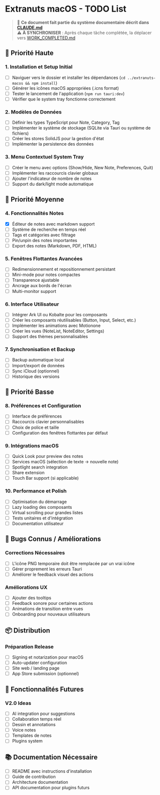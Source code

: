 # Extranuts macOS - TODO List

> 📖 **Ce document fait partie du système documentaire décrit dans [CLAUDE.md](CLAUDE.md)**  
> ⚠️ **À SYNCHRONISER** : Après chaque tâche complétée, la déplacer vers [WORK_COMPLETED.md](WORK_COMPLETED.md)

## 🚀 Priorité Haute

### 1. Installation et Setup Initial
- [ ] Naviguer vers le dossier et installer les dépendances (`cd ../extranuts-macos && npm install`)
- [ ] Générer les icônes macOS appropriées (.icns format)
- [ ] Tester le lancement de l'application (`npm run tauri:dev`)
- [ ] Vérifier que le system tray fonctionne correctement

### 2. Modèles de Données
- [ ] Définir les types TypeScript pour Note, Category, Tag
- [ ] Implémenter le système de stockage (SQLite via Tauri ou système de fichiers)
- [ ] Créer les stores SolidJS pour la gestion d'état
- [ ] Implémenter la persistence des données

### 3. Menu Contextuel System Tray
- [ ] Créer le menu avec options (Show/Hide, New Note, Preferences, Quit)
- [ ] Implémenter les raccourcis clavier globaux
- [ ] Ajouter l'indicateur de nombre de notes
- [ ] Support du dark/light mode automatique

## 📝 Priorité Moyenne

### 4. Fonctionnalités Notes
- [x] Éditeur de notes avec markdown support
- [ ] Système de recherche en temps réel
- [ ] Tags et catégories avec filtrage
- [ ] Pin/unpin des notes importantes
- [ ] Export des notes (Markdown, PDF, HTML)

### 5. Fenêtres Flottantes Avancées
- [ ] Redimensionnement et repositionnement persistant
- [ ] Mini-mode pour notes compactes
- [ ] Transparence ajustable
- [ ] Ancrage aux bords de l'écran
- [ ] Multi-monitor support

### 6. Interface Utilisateur
- [ ] Intégrer Ark UI ou Kobalte pour les composants
- [ ] Créer les composants réutilisables (Button, Input, Select, etc.)
- [ ] Implémenter les animations avec Motionone
- [ ] Créer les vues (NoteList, NoteEditor, Settings)
- [ ] Support des thèmes personnalisables

### 7. Synchronisation et Backup
- [ ] Backup automatique local
- [ ] Import/export de données
- [ ] Sync iCloud (optionnel)
- [ ] Historique des versions

## 🔧 Priorité Basse

### 8. Préférences et Configuration
- [ ] Interface de préférences
- [ ] Raccourcis clavier personnalisables
- [ ] Choix de police et taille
- [ ] Configuration des fenêtres flottantes par défaut

### 9. Intégrations macOS
- [ ] Quick Look pour preview des notes
- [ ] Services macOS (sélection de texte → nouvelle note)
- [ ] Spotlight search integration
- [ ] Share extension
- [ ] Touch Bar support (si applicable)

### 10. Performance et Polish
- [ ] Optimisation du démarrage
- [ ] Lazy loading des composants
- [ ] Virtual scrolling pour grandes listes
- [ ] Tests unitaires et d'intégration
- [ ] Documentation utilisateur

## 🐛 Bugs Connus / Améliorations

### Corrections Nécessaires
- [ ] L'icône PNG temporaire doit être remplacée par un vrai icône
- [ ] Gérer proprement les erreurs Tauri
- [ ] Améliorer le feedback visuel des actions

### Améliorations UX
- [ ] Ajouter des tooltips
- [ ] Feedback sonore pour certaines actions
- [ ] Animations de transition entre vues
- [ ] Onboarding pour nouveaux utilisateurs

## 📦 Distribution

### Préparation Release
- [ ] Signing et notarization pour macOS
- [ ] Auto-updater configuration
- [ ] Site web / landing page
- [ ] App Store submission (optionnel)

## 🔮 Fonctionnalités Futures

### V2.0 Ideas
- [ ] AI integration pour suggestions
- [ ] Collaboration temps réel
- [ ] Dessin et annotations
- [ ] Voice notes
- [ ] Templates de notes
- [ ] Plugins system

## 📚 Documentation Nécessaire

- [ ] README avec instructions d'installation
- [ ] Guide de contribution
- [ ] Architecture documentation
- [ ] API documentation pour plugins futurs